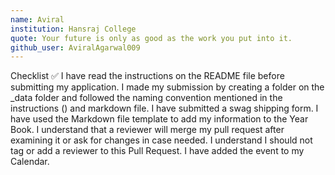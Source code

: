 ```yaml
---
name: Aviral
institution: Hansraj College
quote: Your future is only as good as the work you put into it.
github_user: AviralAgarwal009
---
```


Checklist ✅
 I have read the instructions on the README file before submitting my application.
 I made my submission by creating a folder on the _data folder and followed the naming convention mentioned in the instructions (<username>) and markdown file.
 I have submitted a swag shipping form.
 I have used the Markdown file template to add my information to the Year Book.
 I understand that a reviewer will merge my pull request after examining it or ask for changes in case needed.
 I understand I should not tag or add a reviewer to this Pull Request.
 I have added the event to my Calendar.
